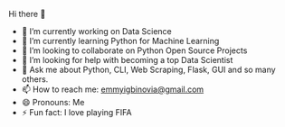 Hi there 👋

- 🔭 I’m currently working on Data Science 
- 🌱 I’m currently learning Python for Machine Learning
- 👯 I’m looking to collaborate on Python Open Source Projects
- 🤔 I’m looking for help with becoming a top Data Scientist
- 💬 Ask me about Python, CLI, Web Scraping, Flask, GUI and so many others.
- 📫 How to reach me: emmyigbinovia@gmail.com
- 😄 Pronouns: Me
- ⚡ Fun fact: I love playing FIFA
